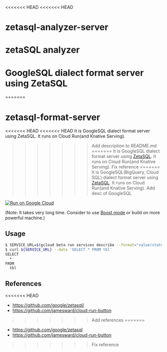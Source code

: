 <<<<<<< HEAD
<<<<<<< HEAD
# zetasql-analyzer-server
zetaSQL analyzer
=======
# GoogleSQL dialect format server using ZetaSQL
=======
# zetasql-format-server

<<<<<<< HEAD
<<<<<<< HEAD
It is GoogleSQL dialect format server using ZetaSQL. It runs on Cloud Run(and Knative Serving).
>>>>>>> Add description to README.md
=======
It is GoogleSQL dialect format server using [ZetaSQL](https://github.com/google/zetasql). It runs on Cloud Run(and Knative Serving).
>>>>>>> Fix reference
=======
It is GoogleSQL(BigQuery, Cloud SQL) dialect format server using [ZetaSQL](https://github.com/google/zetasql). It runs on Cloud Run(and Knative Serving).
>>>>>>> Add desc of GoogleSQL

[![Run on Google Cloud](https://storage.googleapis.com/cloudrun/button.png)](https://console.cloud.google.com/cloudshell/editor?shellonly=true&cloudshell_image=gcr.io/cloudrun/button&cloudshell_git_repo=https://github.com/apstndb/zetasql-format-server.git)

(Note: It takes very long time. Consider to use [Boost mode](https://cloud.google.com/shell/docs/features?hl=en#boost_mode) or build on more powerful machine.)

## Usage

```sh
$ SERVICE_URL=$(gcloud beta run services describe --format="value(status.domain)" ${REPO_NAME})
$ curl ${SERVICE_URL} --data 'SELECT * FROM tbl'
SELECT
  *
FROM
  tbl
```

## References

<<<<<<< HEAD
- https://github.com/google/zetasql/
- https://github.com/jamesward/cloud-run-button
>>>>>>> Add references
=======
- https://github.com/google/zetasql
- https://github.com/jamesward/cloud-run-button
>>>>>>> Fix reference
